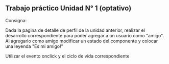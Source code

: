 ## Trabajo práctico Unidad N° 1 (optativo)

Consigna:

Dada la pagina de detalle de perfil de la unidad anterior, realizar el desarrollo correspondiente para poder agregar a un usuario como "amigo". Al agregarlo como amigo modificar un estado del componente y colocar una leyenda "Es mi amigo!"

Utilizar el evento onclick y el ciclo de vida correspondiente
